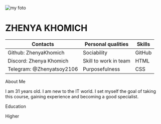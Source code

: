![my foto](https://avatars.githubusercontent.com/u/131522263?s=400&u=5d75564faae55794ce5bda193fcda93464fdcb9b&v=4)

# ZHENYA KHOMICH 


|Contacts|Personal qualities|Skills|
|--------|----|----|
|Github: ZhenyaKhomich |Sociability|  GitHub|       
|Discord: Zhenya Khomich|Skill to work in team|HTML|
|Telegram: @Zhenyatsoy2106|Purposefulness|CSS|
         
 About Me

  I am 31 years old. I am new to the IT world. I set myself the goal of taking this course, gaining experience and becoming a good specialist.

  Education

  Higher

  







